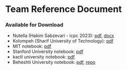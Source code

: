 # Team Reference Document

### Available for Download
* Nutella (Hakim Sabzevari - icpc 2023): [pdf](https://github.com/ctrl-alt-Defeat-icpc/notebook/releases/download/dl/nutella-notebook.pdf), [docx](https://github.com/ctrl-alt-Defeat-icpc/notebook/releases/download/dl/nutella-notebook.docx)
* Kolompeh (Sharif University of Technology): [pdf](https://github.com/ctrl-alt-Defeat-icpc/notebook/releases/download/dl/kolompeh-notebook.pdf)
* MIT notebook: [pdf](https://github.com/ctrl-alt-Defeat-icpc/notebook/releases/download/dl/mit-notebook.pdf)
* Stanford University notebook: [pdf](https://github.com/ctrl-alt-Defeat-icpc/notebook/releases/download/dl/stanford-notebook.pdf)
* kactl university notebook: [pdf](https://github.com/ctrl-alt-Defeat-icpc/notebook/releases/download/dl/kactl-notebook.pdf)
* Beheshti University notebook: [pdf](https://github.com/ctrl-alt-Defeat-icpc/notebook/releases/download/dl/beheshti-notebook.pdf), [repo](https://github.com/Erfaniaa/icpc-notebook)
